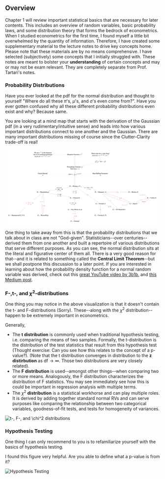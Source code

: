 ## Overview

Chapter 1 will review important statistical basics that are necessary for later contents. This includes an overview of random variables, basic probability laws, and some distribution theory that forms the bedrock of econometrics. When I studied econometrics for the first time, I found myself a little bit overwhelmed by the quantity of information. Therefore, I have created some supplementary material to the lecture notes to drive key concepts home. Please note that these materials are by no means comprehensive. I have selected (subjectively) some concepts that I initially struggled with. These notes are meant to bolster your **understanding** of certain concepts and may or may not be exam relevant. They are completely separate from Prof. Tartari's notes. 

### Probability Distributions 

Have you ever looked at the pdf for the normal distribution and thought to yourself "Where do all these $\pi$'s, $\mu$'s, and $\sigma$'s even come from?". Have you ever gotten confused why all these different probability distributions even exist and why? Because same. 

You are looking at a mind map that starts with the derivation of the Gaussian pdf (in a very rudimentary/intuitive sense) and leads into how various important distributions connect to one another and the Gaussian. There are many important distributions missing of course since the Clutter-Clarity trade-off is real! 

<img src="prob-relations.png"/> 

One thing to take away from this is that the probability distributions that we talk about in class are not "God-given". Statisticians--over centuries--derived them from one another and built a repertoire of various distributions that serve different purposes. As you can see, the normal distribution sits at the literal and figurative center of them all. There is a very good reason for that--and it is related to something called the **Central Limit Theorem**--but we shall postpone this discussion to a later point. If you are interested in learning about how the probability density function for a normal random variable was derived, check out this [great YouTube video by 3b1b.](https://www.youtube.com/watch?v=cy8r7WSuT1I) and [this Medium post](https://medium.com/@curiousincosmos).

### F-,t-, and $\chi^2$-distributions

One thing you may notice in the above visualization is that it doesn't contain the t- and F-distributions (Sorry). These--along with the $\chi^2$ distribution--happen to be extremely important in econometrics. 

Generally, 

- The **t distribution** is commonly used when traditional hypothesis testing, i.e. comparing the means of two samples. Formally, the t-distribution is the distribution of the test statistics that result from this hypothesis test (Thought exercise: Can you see how this relates to the concept of a p-value?). (Note that the t distribution converges in distribution to the **z distirbution** as $\text{df} \rightarrow \infty$. Those two distributions are very closely related). 
- The **F distribution** is used--amongst other things--when comparing two or more means. Analogously, the F distribution characterizes the distribution of F statistics. You may see immediately see how this is could be important in regression analysis with multiple terms.
- The $\chi ^2$ **distribution** is a statistical workhorse and can play multiple roles. It is derived by adding together standard normal RVs and can serve purposes like comparing the relationship between two categorical variables, goodness-of-fit tests, and tests for homogeneity of variances.

![t-, F-, and \chi^2 distributions](https://www.google.com/url?sa=i&url=https%3A%2F%2Fblog.minitab.com%2Fen%2Fstatistics-in-the-field%2Fa-field-guide-to-statistical-distributions&psig=AOvVaw1pp-c5eYSInm539tdEK6bp&ust=1710960734197000&source=images&cd=vfe&opi=89978449&ved=0CBIQjRxqFwoTCKilksj_gIUDFQAAAAAdAAAAABAJ)

### Hypothesis Testing

One thing I can only recommend to you is to refamiliarize yourself with the basics of hypothesis testing. 

I found this figure very helpful. Are you able to define what a p-value is from it? 

![Hypothesis Testing](https://www.google.com/url?sa=i&url=https%3A%2F%2Ftowardsdatascience.com%2F5-ways-to-increase-statistical-power-377c00dd0214&psig=AOvVaw3mJivfCNHWCWE-RE3DbWPp&ust=1710960363430000&source=images&cd=vfe&opi=89978449&ved=0CBIQjRxqFwoTCODmo5f-gIUDFQAAAAAdAAAAABAT)






